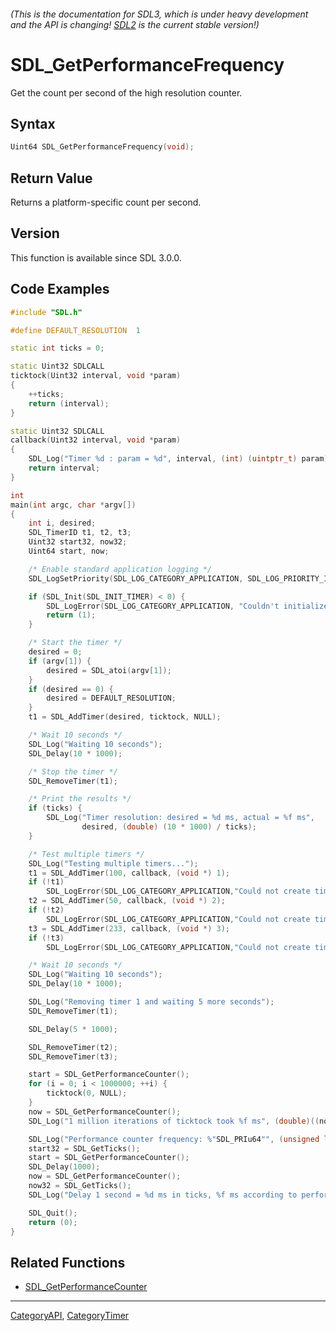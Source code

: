 ###### (This is the documentation for SDL3, which is under heavy development and the API is changing! [SDL2](https://wiki.libsdl.org/SDL2/) is the current stable version!)
# SDL_GetPerformanceFrequency

Get the count per second of the high resolution counter.

## Syntax

```c
Uint64 SDL_GetPerformanceFrequency(void);

```

## Return Value

Returns a platform-specific count per second.

## Version

This function is available since SDL 3.0.0.

## Code Examples

```c++
#include "SDL.h"

#define DEFAULT_RESOLUTION  1

static int ticks = 0;

static Uint32 SDLCALL
ticktock(Uint32 interval, void *param)
{
    ++ticks;
    return (interval);
}

static Uint32 SDLCALL
callback(Uint32 interval, void *param)
{
    SDL_Log("Timer %d : param = %d", interval, (int) (uintptr_t) param);
    return interval;
}

int
main(int argc, char *argv[])
{
    int i, desired;
    SDL_TimerID t1, t2, t3;
    Uint32 start32, now32;
    Uint64 start, now;

    /* Enable standard application logging */
    SDL_LogSetPriority(SDL_LOG_CATEGORY_APPLICATION, SDL_LOG_PRIORITY_INFO);

    if (SDL_Init(SDL_INIT_TIMER) < 0) {
        SDL_LogError(SDL_LOG_CATEGORY_APPLICATION, "Couldn't initialize SDL: %s", SDL_GetError());
        return (1);
    }

    /* Start the timer */
    desired = 0;
    if (argv[1]) {
        desired = SDL_atoi(argv[1]);
    }
    if (desired == 0) {
        desired = DEFAULT_RESOLUTION;
    }
    t1 = SDL_AddTimer(desired, ticktock, NULL);

    /* Wait 10 seconds */
    SDL_Log("Waiting 10 seconds");
    SDL_Delay(10 * 1000);

    /* Stop the timer */
    SDL_RemoveTimer(t1);

    /* Print the results */
    if (ticks) {
        SDL_Log("Timer resolution: desired = %d ms, actual = %f ms",
                desired, (double) (10 * 1000) / ticks);
    }

    /* Test multiple timers */
    SDL_Log("Testing multiple timers...");
    t1 = SDL_AddTimer(100, callback, (void *) 1);
    if (!t1)
        SDL_LogError(SDL_LOG_CATEGORY_APPLICATION,"Could not create timer 1: %s", SDL_GetError());
    t2 = SDL_AddTimer(50, callback, (void *) 2);
    if (!t2)
        SDL_LogError(SDL_LOG_CATEGORY_APPLICATION,"Could not create timer 2: %s", SDL_GetError());
    t3 = SDL_AddTimer(233, callback, (void *) 3);
    if (!t3)
        SDL_LogError(SDL_LOG_CATEGORY_APPLICATION,"Could not create timer 3: %s", SDL_GetError());

    /* Wait 10 seconds */
    SDL_Log("Waiting 10 seconds");
    SDL_Delay(10 * 1000);

    SDL_Log("Removing timer 1 and waiting 5 more seconds");
    SDL_RemoveTimer(t1);

    SDL_Delay(5 * 1000);

    SDL_RemoveTimer(t2);
    SDL_RemoveTimer(t3);

    start = SDL_GetPerformanceCounter();
    for (i = 0; i < 1000000; ++i) {
        ticktock(0, NULL);
    }
    now = SDL_GetPerformanceCounter();
    SDL_Log("1 million iterations of ticktock took %f ms", (double)((now - start)*1000) / SDL_GetPerformanceFrequency());

    SDL_Log("Performance counter frequency: %"SDL_PRIu64"", (unsigned long long) SDL_GetPerformanceFrequency());
    start32 = SDL_GetTicks();
    start = SDL_GetPerformanceCounter();
    SDL_Delay(1000);
    now = SDL_GetPerformanceCounter();
    now32 = SDL_GetTicks();
    SDL_Log("Delay 1 second = %d ms in ticks, %f ms according to performance counter", (now32-start32), (double)((now - start)*1000) / SDL_GetPerformanceFrequency());

    SDL_Quit();
    return (0);
}
```

## Related Functions

* [SDL_GetPerformanceCounter](SDL_GetPerformanceCounter)

----
[CategoryAPI](CategoryAPI), [CategoryTimer](CategoryTimer)

